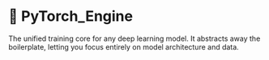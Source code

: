 # 🚀 PyTorch_Engine
The unified training core for any deep learning model. It abstracts away the boilerplate, letting you focus entirely on model architecture and data.
